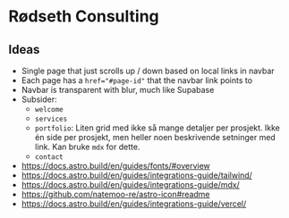 # Rødseth Consulting

## Ideas

- Single page that just scrolls up / down based on local links in navbar
- Each page has a `href="#page-id"` that the navbar link points to
- Navbar is transparent with blur, much like Supabase
- Subsider:
    - `welcome`
    - `services`
    - `portfolio`: Liten grid med ikke så mange detaljer per prosjekt. Ikke én side per prosjekt, men heller noen beskrivende setninger med link. Kan bruke `mdx` for dette.
    - `contact`
- https://docs.astro.build/en/guides/fonts/#overview
- https://docs.astro.build/en/guides/integrations-guide/tailwind/
- https://docs.astro.build/en/guides/integrations-guide/mdx/
- https://github.com/natemoo-re/astro-icon#readme
- https://docs.astro.build/en/guides/integrations-guide/vercel/
